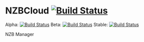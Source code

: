# NZBCloud [![Build Status](https://travis-ci.org/techabyte/NZBCloud.svg?branch=stable)](https://travis-ci.org/techabyte/NZBCloud)


Alpha: [![Build Status](https://travis-ci.org/techabyte/NZBCloud.svg?branch=alpha)](https://travis-ci.org/techabyte/NZBCloud) Beta: [![Build Status](https://travis-ci.org/techabyte/NZBCloud.svg?branch=beta)](https://travis-ci.org/techabyte/NZBCloud) Stable: [![Build Status](https://travis-ci.org/techabyte/NZBCloud.svg?branch=stable)](https://travis-ci.org/techabyte/NZBCloud)


NZB Manager

